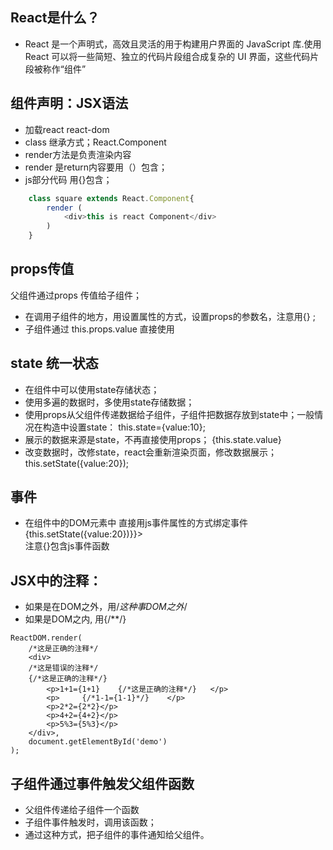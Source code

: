 ## React是什么？
-   React 是一个声明式，高效且灵活的用于构建用户界面的 JavaScript 库.使用 React 可以将一些简短、独立的代码片段组合成复杂的 UI 界面，这些代码片段被称作“组件”
## 组件声明：JSX语法
-   加载react  react-dom
-   class 继承方式；React.Component
-   render方法是负责渲染内容
-   render 是return内容要用（）包含；
-   js部分代码 用{}包含；
```javascript
    class square extends React.Component{
        render (
            <div>this is react Component</div>
        )
    }
```
## props传值
父组件通过props 传值给子组件；
-   在调用子组件的地方，用设置属性的方式，设置props的参数名，注意用{}  <sqaue value={10}/>;
-   子组件通过 this.props.value 直接使用

## state 统一状态
-   在组件中可以使用state存储状态；
-   使用多遍的数据时，多使用state存储数据；
-   使用props从父组件传递数据给子组件，子组件把数据存放到state中；一般情况在构造中设置state：
     this.state={value:10};
-   展示的数据来源是state，不再直接使用props；  {this.state.value}
-   改变数据时，改修state，react会重新渲染页面，修改数据展示；this.setState({value:20});

## 事件
-   在组件中的DOM元素中 直接用js事件属性的方式绑定事件 
    <div onclick={()=>{this.setState({value:20})}}></div>
    注意{}包含js事件函数

## JSX中的注释：
-   如果是在DOM之外，用/*这种事DOM之外*/
-   如果是DOM之内, 用{/**/}
```
ReactDOM.render(
    /*这是正确的注释*/
    <div>
    /*这是错误的注释*/
    {/*这是正确的注释*/}
        <p>1+1={1+1}    {/*这是正确的注释*/}   </p>
        <p>     {/*1-1={1-1}*/}    </p>
        <p>2*2={2*2}</p>
        <p>4+2={4+2}</p>
        <p>5%3={5%3}</p>
    </div>,
    document.getElementById('demo')
);
```

## 子组件通过事件触发父组件函数
-   父组件传递给子组件一个函数
-   子组件事件触发时，调用该函数；
-   通过这种方式，把子组件的事件通知给父组件。